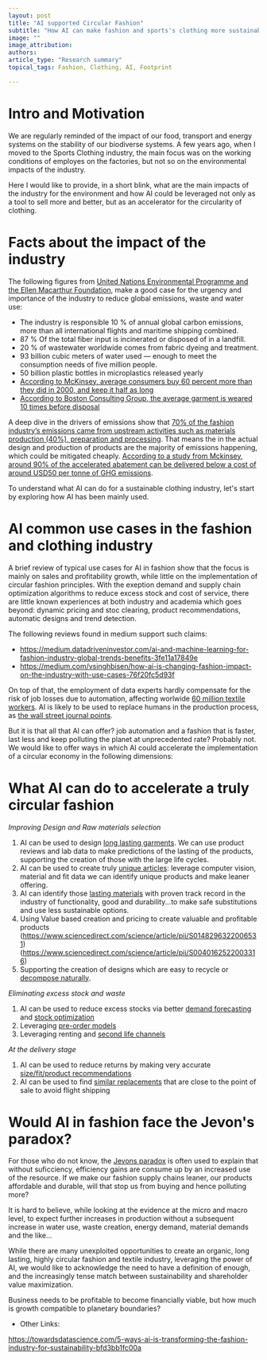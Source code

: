 ```yaml
---
layout: post
title: "AI supported Circular Fashion"
subtitle: "How AI can make fashion and sports's clothing more sustainable"
image: ""
image_attribution: 
authors: 
article_type: "Research summary"
topical_tags: Fashion, Clothing, AI, Footprint

---
```


# Intro and Motivation

We are regularly reminded of the impact of our food, transport and energy systems on the stability of our biodiverse systems. A few years ago, when I moved to the Sports Clothing industry, the main focus was on the working conditions of employes on the factories, but not so on the environmental impacts of the industry.

Here I would like to provide, in a short blink, what are the main impacts of the industry for the environment and how AI could be leveraged not only as a tool to sell more and better, but as an accelerator for the circularity of clothing.

# Facts about the impact of the industry

The following figures from [United Nations Environmental Programme and the Ellen Macarthur Foundation](https://www.worldbank.org/en/news/feature/2019/09/23/costo-moda-medio-ambiente), make a good case for the urgency and importance of the industry to reduce global emissions, waste and water use:

* The industry is responsible 10 % of annual global carbon emissions, more than all international flights and maritime shipping combined. 
* 87 % Of the total fiber input is incinerated or disposed of in a landfill.
* 20 % of wastewater worldwide comes from fabric dyeing and treatment.
* 93 billion cubic meters of water used — enough to meet the consumption needs of five million people.
* 50 billion plastic bottles in microplastics released yearly
* [According to McKinsey, average consumers buy 60 percent more than they did in 2000, and keep it half as long](https://www.mckinsey.com/industries/retail/our-insights/the-end-of-ownership-for-fashion-products)
* [According to Boston Consulting Group, the average garment is weared 10 times before disposal](http://media-publications.bcg.com/france/Pulse-of-the-Fashion-Industry2019.pdf)


A deep dive in the drivers of emissions show that [70% of the fashion industry’s emissions came from upstream activities such as materials production (40%), preparation and processing](https://www.mckinsey.com/~/media/mckinsey/industries/retail/our%20insights/fashion%20on%20climate/fashion-on-climate-full-report.pdf). That means the in the actual design and production of products are the majority of emissions happening, which could be mitigated cheaply. [According to a study from Mckinsey, around 90% of the accelerated abatement can be delivered below a cost of around USD50 per tonne of GHG emissions](https://www.mckinsey.com/~/media/mckinsey/industries/retail/our%20insights/fashion%20on%20climate/fashion-on-climate-full-report.pdf).

To understand what AI can do for a sustainable clothing industry, let's start by exploring how AI has been mainly used.

# AI common use cases in the fashion and clothing industry

A brief review of typical use cases for AI in fashion show that the focus is mainly on sales and profitability growth, while little on the implementation of circular fashion principles. With the exeption demand and supply chain optimization algorithms to reduce excess stock and cost of service, there are little known experiences at both industry and academia which goes beyond: dynamic pricing and stoc clearing, product recommendations, automatic designs and trend detection.

The following reviews found in medium support such claims: 

* https://medium.datadriveninvestor.com/ai-and-machine-learning-for-fashion-industry-global-trends-benefits-3fe11a17849e
* https://medium.com/vsinghbisen/how-ai-is-changing-fashion-impact-on-the-industry-with-use-cases-76f20fc5d93f

On top of that, the employment of data experts hardly compensate for the risk of job losses due to automation, affecting worlwide  [60 million textile workers](https://fashionunited.com/global-fashion-industry-statistics). AI is likely to be used to replace humans in the production process, as [the wall street journal points](https://www.youtube.com/watch?v=OsSDI8wWAyQ).

But it is that all that AI can offer? job automation and a fashion that is faster, last less and keep polluting the planet at unprecedented rate? Probably not. We would like to offer ways in which AI could accelerate the implementation of a circular economy in the following dimensions:

# What AI can do to accelerate a truly circular fashion

*Improving Design and Raw materials selection*

1) AI can be used to design [long lasting garments](https://www.sciencedirect.com/science/article/pii/S0166361522001750). We can use product reviews and lab data to make predictions of the lasting of the products, supporting the creation of those with the large life cycles.
2) AI can be used to create truly [unique articles](https://medium.com/towards-data-science/learning-product-similarity-in-e-commerce-using-a-supervised-approach-525d734afd99): leverage computer vision, material and fit data we can identify unique products and make leaner offering.
3) AI can identify those [lasting materials](https://www.sciencedirect.com/science/article/pii/S2405844022020229) with proven track record in the industry of functionality, good and durability...to make safe substitutions and use less sustainable options.
4) Using Value based creation and pricing to create valuable and profitable products (https://www.sciencedirect.com/science/article/pii/S0148296322006531) (https://www.sciencedirect.com/science/article/pii/S0040162522003316)
5) Supporting the creation of designs which are easy to recycle or [decompose naturally](https://www.nature.com/articles/s41570-019-0124-0).

*Eliminating excess stock and waste*

1) AI can be used to reduce excess stocks via better [demand forecasting](https://www.mdpi.com/2571-9394/4/2/31/htm) and [stock optimization](https://www.sciencedirect.com/science/article/pii/S0377221721006111)
2) Leveraging [pre-order models](https://www.thezoereport.com/fashion/made-to-order-clothing)
3) Leveraging renting and [second life channels](https://electricrunway.com/how-thredup-is-using-ai-to-create-a-more-circular-fashion-future/)

*At the delivery stage*

1) AI can be used to reduce returns by making very accurate [size/fit/product recommendations](https://link.springer.com/book/10.1007/978-3-030-66103-8)
2) AI can be used to find [similar replacements](https://medium.com/analytics-vidhya/cosine-similarity-between-products-to-recommend-similar-products-3b94bf6e30ba) that are close to the point of sale to avoid flight shipping

# Would AI in fashion face the Jevon's paradox? 

For those who do not know, the [Jevons paradox](https://medium.com/codon-consulting/tackling-climate-change-with-machine-learning-the-jevons-paradox-c22ff6077578) is often used to explain that without suficciency, efficiency gains are consume up by an increased use of the resource. If we make our fashion supply chains leaner, our products affordable and durable, will that stop us from buying and hence polluting more?

It is hard to believe, while looking at the evidence at the micro and macro level, to expect further increases in production without a subsequent increase in water use, waste creation, energy demand, material demands and the like... 

While there are many unexploited opportunities to create an organic, long lasting, highly circular fashion and textile industry, leveraging the power of AI, we would like to acknowledge the need to have a definition of enough, and the increasingly tense match between sustainability and shareholder value maximization. 

Business needs to be profitable to become financially viable, but how much is growth compatible to planetary boundaries? 


* Other Links:

https://towardsdatascience.com/5-ways-ai-is-transforming-the-fashion-industry-for-sustainability-bfd3bb1fc00a








